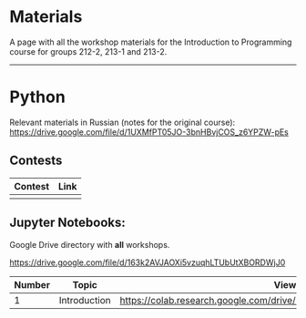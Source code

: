 # Materials
A page with all the workshop materials for the Introduction to Programming course for groups 212-2, 213-1 and 213-2.

-----

# Python

Relevant materials in Russian (notes for the original course): https://drive.google.com/file/d/1UXMfPT05JO-3bnHBvjCOS_z6YPZW-pEs

## Contests

| Contest | Link |
|---------|------|
|  | |


## Jupyter Notebooks:

Google Drive directory with **all** workshops.

https://drive.google.com/file/d/163k2AVJAOXi5vzuqhLTUbUtXBORDWjJ0

| Number | Topic | View online | Download |
|--------|-------|-------------|----------|
| 1 | Introduction | https://colab.research.google.com/drive/163k2AVJAOXi5vzuqhLTUbUtXBORDWjJ0 | https://drive.google.com/file/d/163k2AVJAOXi5vzuqhLTUbUtXBORDWjJ0 |


